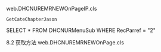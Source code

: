 web.DHCNUREMRNEWOnPageIP.cls

	GetCateChapterJason

SELECT * FROM DHCNURMenuSub WHERE RecParref = "2"



8.2 获取方法
web.DHCNUREMRNEWOnPage.cls